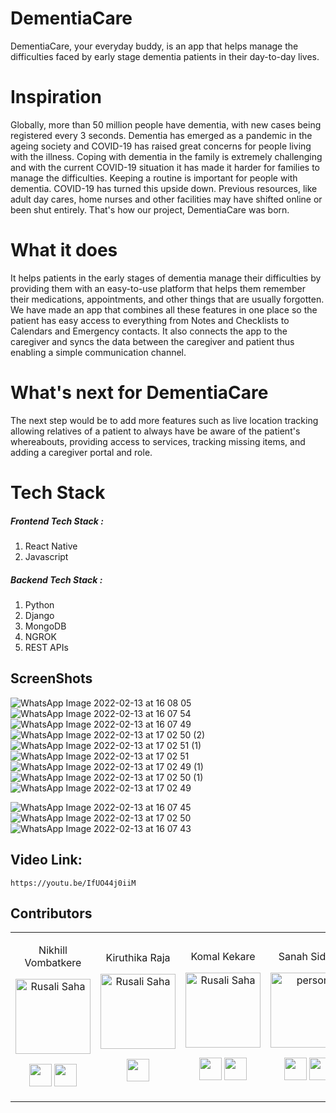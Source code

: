 # DementiaCare
DementiaCare, your everyday buddy, is an app that helps manage the difficulties faced by early stage dementia patients in their day-to-day lives.

# Inspiration
Globally, more than 50 million people have dementia, with new cases being registered every 3 seconds. Dementia has emerged as a pandemic in the ageing society and COVID-19 has raised great concerns for people living with the illness. Coping with dementia in the family is extremely challenging and with the current COVID-19 situation it has made it harder for families to manage the difficulties. Keeping a routine is important for people with dementia. COVID-19 has turned this upside down. Previous resources, like adult day cares, home nurses and other facilities may have shifted online or been shut entirely. That's how our project, DementiaCare was born.

# What it does
It helps patients in the early stages of dementia manage their difficulties by providing them with an easy-to-use platform that helps them remember their medications, appointments, and other things that are usually forgotten. We have made an app that combines all these features in one place so the patient has easy access to everything from Notes and Checklists to Calendars and Emergency contacts. It also connects the app to the caregiver and syncs the data between the caregiver and patient thus enabling a simple communication channel.

# What's next for DementiaCare
The next step would be to add more features such as live location tracking allowing relatives of a patient to always have be aware of the patient's whereabouts, providing access to services, tracking missing items, and adding a caregiver portal and role.

# Tech Stack

##### Frontend Tech Stack :

1. React Native
2. Javascript

##### Backend Tech Stack :

1. Python
2. Django
3. MongoDB
4. NGROK
5. REST APIs

## ScreenShots

![WhatsApp Image 2022-02-13 at 16 08 05](https://user-images.githubusercontent.com/82082398/153750890-0f4d4fb5-e5ae-405f-92ff-3bbaf2ef70e2.jpeg)
![WhatsApp Image 2022-02-13 at 16 07 54](https://user-images.githubusercontent.com/82082398/153750887-7a6884b0-17a9-4069-8ca8-38fb996fdfa6.jpeg)
![WhatsApp Image 2022-02-13 at 16 07 49](https://user-images.githubusercontent.com/82082398/153750882-5e6334a1-9471-4920-9be5-c7040fdc4fb0.jpeg)
![WhatsApp Image 2022-02-13 at 17 02 50 (2)](https://user-images.githubusercontent.com/82082398/153751515-be7044b7-5ac8-446e-8fe7-85d6e4953650.jpeg)
![WhatsApp Image 2022-02-13 at 17 02 51 (1)](https://user-images.githubusercontent.com/82082398/153751318-78d50f9f-9f29-4d1a-a5bf-7f62f00110e9.jpeg)
![WhatsApp Image 2022-02-13 at 17 02 51](https://user-images.githubusercontent.com/82082398/153751314-4f45d16d-a765-4b44-9cc7-d52987d544bc.jpeg)
![WhatsApp Image 2022-02-13 at 17 02 49 (1)](https://user-images.githubusercontent.com/82082398/153751505-cf8583a8-f11e-4b1e-a258-ca3a49066699.jpeg)
![WhatsApp Image 2022-02-13 at 17 02 50 (1)](https://user-images.githubusercontent.com/82082398/153751510-8e986266-e30b-47fa-b631-dd7c2e2073c8.jpeg)
![WhatsApp Image 2022-02-13 at 17 02 49](https://user-images.githubusercontent.com/82082398/153751513-e4d28feb-7143-4d0d-89a9-afc833d45abd.jpeg)


![WhatsApp Image 2022-02-13 at 16 07 45](https://user-images.githubusercontent.com/82082398/153750895-42b2e915-40db-460d-be0c-3edf12e735b2.jpeg)
![WhatsApp Image 2022-02-13 at 17 02 50](https://user-images.githubusercontent.com/82082398/153751298-5072e1e3-b0a3-4441-be5a-a4aa42e5fa7c.jpeg)
![WhatsApp Image 2022-02-13 at 16 07 43](https://user-images.githubusercontent.com/82082398/153750894-97689944-0126-4ef3-8bc1-b5257a1f6c5b.jpeg)

## Video Link:
```
https://youtu.be/IfUO44j0iiM
```

## Contributors

<table>
<tr align="center">

<td>

Nikhill Vombatkere

<p align="center">
<img src = "https://avatars.githubusercontent.com/u/63743496?s=400&u=2d0cfa0977549862b6aacc1c3d7357024a7233d6&v=4"  height="120" alt="Rusali Saha">
</p>
<p align="center">
<a href = "https://github.com/NVombat"><img src = "https://cdns.iconmonstr.com/wp-content/assets/preview/2012/240/iconmonstr-github-1.png" width="36" height = "36"/></a>
<a href = "https://www.linkedin.com/in/nikhill-vombatkere-1a0b9a192/">
<img src = "https://cdns.iconmonstr.com/wp-content/assets/preview/2012/240/iconmonstr-linkedin-2.png" width="36" height="36"/>
</a>
</p>
</td>

<td>

Kiruthika Raja

<p align="center">
<img src = "https://avatars.githubusercontent.com/u/82876331?v=4"  height="120" alt="Rusali Saha">
</p>
<p align="center">
<a href = "https://github.com/rajakiru"><img src = "https://cdns.iconmonstr.com/wp-content/assets/preview/2012/240/iconmonstr-github-1.png" width="36" height = "36"/></a>
</a>
</p>
</td>

<td>

Komal Kekare

<p align="center">
<img src = "https://avatars.githubusercontent.com/u/82082398?v=4"  height="120" alt="Rusali Saha">
</p>
<p align="center">
<a href = "https://github.com/komalkekare"><img src = "https://cdns.iconmonstr.com/wp-content/assets/preview/2012/240/iconmonstr-github-1.png" width="36" height = "36"/></a>
<a href = "https://www.linkedin.com/in/komal-kekare/">
<img src = "https://cdns.iconmonstr.com/wp-content/assets/preview/2012/240/iconmonstr-linkedin-2.png" width="36" height="36"/>
</a>
</p>
</td>

<td>

Sanah Sidhu 

<p align="center">
<img src = "https://avatars.githubusercontent.com/u/67470527?s=460&u=de879f8f20aaacb5843f871b9ce4122dc084c6bd&v=4"  height="120" alt="person">
</p>
<p align="center">
<a href = "https://github.com/SanahSidhu"><img src = "https://cdns.iconmonstr.com/wp-content/assets/preview/2012/240/iconmonstr-github-1.png" width="36" height = "36"/></a>
<a href = "https://www.linkedin.com/in/sanah-sidhu-445589195/">
<img src = "https://cdns.iconmonstr.com/wp-content/assets/preview/2012/240/iconmonstr-linkedin-2.png" width="36" height="36"/>
</a>
</p>
</td>

  </table>
</tr>
  </table>

